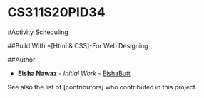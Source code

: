 # CS311S20PID34

#Activity Scheduling  

##Build With
*[Html & CSS]-For Web Designing

##Author
* **Eisha Nawaz** - *Initial Work* - [EishaButt](https://github.com/EishaButt)

See also the list of [contributors] who contributed in this project.

